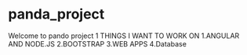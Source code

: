 # panda_project
Welcome to pando project 1
THINGS I WANT TO WORK ON
 1.ANGULAR AND NODE.JS
 2.BOOTSTRAP
 3.WEB APPS
 4.Database 

